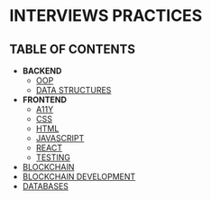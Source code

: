 # INTERVIEWS PRACTICES

## TABLE OF CONTENTS

- **BACKEND**
  - [OOP](./OOP.md)
  - [DATA STRUCTURES](./DATA-STRUCTURES.md)
- **FRONTEND**
  - [A11Y](./A11Y.md)
  - [CSS](./CSS.md)
  - [HTML](./HTML.md)
  - [JAVASCRIPT](./JAVASCRIPT.md)
  - [REACT](./REACT.md)
  - [TESTING](./TESTING.md)
- [BLOCKCHAIN](./BLOCKCHAIN.md)
- [BLOCKCHAIN DEVELOPMENT](./BLOCKCHAIN_DEVELOPMENT.md)
- [DATABASES](./DATABASES.md)
